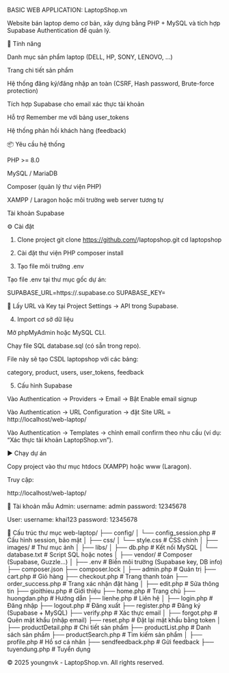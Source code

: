 BASIC WEB APPLICATION: LaptopShop.vn

Website bán laptop demo cơ bản, xây dựng bằng PHP + MySQL và tích hợp Supabase Authentication để quản lý.

🚀 Tính năng

Danh mục sản phẩm laptop (DELL, HP, SONY, LENOVO, …)

Trang chi tiết sản phẩm

Hệ thống đăng ký/đăng nhập an toàn (CSRF, Hash password, Brute-force protection)

Tích hợp Supabase cho email xác thực tài khoản

Hỗ trợ Remember me với bảng user_tokens

Hệ thống phản hồi khách hàng (feedback)

📦 Yêu cầu hệ thống

PHP >= 8.0

MySQL / MariaDB

Composer (quản lý thư viện PHP)

XAMPP / Laragon hoặc môi trường web server tương tự

Tài khoản Supabase

⚙️ Cài đặt
1. Clone project
git clone https://github.com/<your-username>/laptopshop.git
cd laptopshop

2. Cài đặt thư viện PHP
composer install

3. Tạo file môi trường .env

Tạo file .env tại thư mục gốc dự án:

SUPABASE_URL=https://<project-id>.supabase.co
SUPABASE_KEY=<anon-or-service-role-key>


🔑 Lấy URL và Key tại Project Settings → API trong Supabase.

4. Import cơ sở dữ liệu

Mở phpMyAdmin hoặc MySQL CLI.

Chạy file SQL database.sql (có sẵn trong repo).

File này sẽ tạo CSDL laptopshop với các bảng:

category, product, users, user_tokens, feedback

5. Cấu hình Supabase

Vào Authentication → Providers → Email → Bật Enable email signup

Vào Authentication → URL Configuration → đặt Site URL = http://localhost/web-laptop/

Vào Authentication → Templates → chỉnh email confirm theo nhu cầu (ví dụ: “Xác thực tài khoản LaptopShop.vn”).

▶️ Chạy dự án

Copy project vào thư mục htdocs (XAMPP) hoặc www (Laragon).

Truy cập:

http://localhost/web-laptop/

👤 Tài khoản mẫu
Admin:
  username: admin
  password: 12345678

User:
  username: khai123
  password: 12345678

📂 Cấu trúc thư mục 
web-laptop/
├── config/
│   └── config_session.php       # Cấu hình session, bảo mật
│
├── css/
│   └── style.css                # CSS chính
│
├── images/                      # Thư mục ảnh
│
├── libs/
│   ├── db.php                   # Kết nối MySQL
│   └── database.txt             # Script SQL hoặc notes
│
├── vendor/                      # Composer (Supabase, Guzzle...)
│
├── .env                         # Biến môi trường (Supabase key, DB info)
├── composer.json
├── composer.lock
│
├── admin.php                    # Quản trị
├── cart.php                     # Giỏ hàng
├── checkout.php                 # Trang thanh toán
├── order_success.php             # Trang xác nhận đặt hàng
│
├── edit.php                     # Sửa thông tin
├── gioithieu.php                # Giới thiệu
├── home.php                     # Trang chủ
├── huongdan.php                 # Hướng dẫn
├── lienhe.php                   # Liên hệ
│
├── login.php                    # Đăng nhập
├── logout.php                   # Đăng xuất
├── register.php                 # Đăng ký (Supabase + MySQL)
├── verify.php                   # Xác thực email
│
├── forgot.php                   # Quên mật khẩu (nhập email)
├── reset.php                    # Đặt lại mật khẩu bằng token
│
├── productDetail.php             # Chi tiết sản phẩm
├── productList.php               # Danh sách sản phẩm
├── productSearch.php             # Tìm kiếm sản phẩm
│
├── profile.php                   # Hồ sơ cá nhân
├── sendfeedback.php              # Gửi feedback
├── tuyendung.php                 # Tuyển dụng

© 2025 youngnvk - LaptopShop.vn. All rights reserved.
